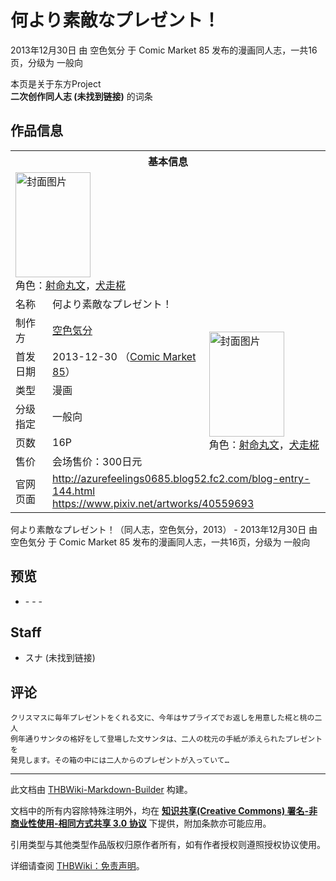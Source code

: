 # 何より素敵なプレゼント！

<!-- source html: G:\repos\THBWiki-Markdown-Builder\THBWikiMarkdown\Temp\main\a\a5\ns0%3A%E4%BD%95%E3%82%88%E3%82%8A%E7%B4%A0%E6%95%B5%E3%81%AA%E3%83%97%E3%83%AC%E3%82%BC%E3%83%B3%E3%83%88%EF%BC%81.html -->

2013年12月30日 由 空色気分 于 Comic Market 85 发布的漫画同人志，一共16页，分级为 一般向

本页是关于东方Project  
 **二次创作同人志 (未找到链接)** 的词条
## 作品信息

<table><tbody><tr><th colspan="3">基本信息</th></tr><tr><td class="cover-artwork-mobile" colspan="2"><a href="./文件-何より素敵なプレゼント！封面.jpg.md" class="image" title="封面图片"><img alt="封面图片" src="https://upload.thwiki.cc/thumb/9/99/%E4%BD%95%E3%82%88%E3%82%8A%E7%B4%A0%E6%95%B5%E3%81%AA%E3%83%97%E3%83%AC%E3%82%BC%E3%83%B3%E3%83%88%EF%BC%81%E5%B0%81%E9%9D%A2.jpg/120px-%E4%BD%95%E3%82%88%E3%82%8A%E7%B4%A0%E6%95%B5%E3%81%AA%E3%83%97%E3%83%AC%E3%82%BC%E3%83%B3%E3%83%88%EF%BC%81%E5%B0%81%E9%9D%A2.jpg" decoding="async" loading="lazy" width="120" height="168" srcset="https://upload.thwiki.cc/thumb/9/99/%E4%BD%95%E3%82%88%E3%82%8A%E7%B4%A0%E6%95%B5%E3%81%AA%E3%83%97%E3%83%AC%E3%82%BC%E3%83%B3%E3%83%88%EF%BC%81%E5%B0%81%E9%9D%A2.jpg/180px-%E4%BD%95%E3%82%88%E3%82%8A%E7%B4%A0%E6%95%B5%E3%81%AA%E3%83%97%E3%83%AC%E3%82%BC%E3%83%B3%E3%83%88%EF%BC%81%E5%B0%81%E9%9D%A2.jpg 1.5x, https://upload.thwiki.cc/thumb/9/99/%E4%BD%95%E3%82%88%E3%82%8A%E7%B4%A0%E6%95%B5%E3%81%AA%E3%83%97%E3%83%AC%E3%82%BC%E3%83%B3%E3%83%88%EF%BC%81%E5%B0%81%E9%9D%A2.jpg/240px-%E4%BD%95%E3%82%88%E3%82%8A%E7%B4%A0%E6%95%B5%E3%81%AA%E3%83%97%E3%83%AC%E3%82%BC%E3%83%B3%E3%83%88%EF%BC%81%E5%B0%81%E9%9D%A2.jpg 2x" data-file-width="3807" data-file-height="5325"></a><div class="cover-char">角色：<a href="./射命丸文.md" title="射命丸文">射命丸文</a>，<a href="./犬走椛.md" title="犬走椛">犬走椛</a></div></td>
</tr><tr><td class="label">名称</td><td colspan="2"> 何より素敵なプレゼント！ </td></tr><tr><td class="label">制作方</td><td><a href="./空色気分.md" title="空色気分">空色気分</a></td><td class="cover-artwork" rowspan="6" style="min-width:168px;"><a href="./文件-何より素敵なプレゼント！封面.jpg.md" class="image" title="封面图片"><img alt="封面图片" src="https://upload.thwiki.cc/thumb/9/99/%E4%BD%95%E3%82%88%E3%82%8A%E7%B4%A0%E6%95%B5%E3%81%AA%E3%83%97%E3%83%AC%E3%82%BC%E3%83%B3%E3%83%88%EF%BC%81%E5%B0%81%E9%9D%A2.jpg/120px-%E4%BD%95%E3%82%88%E3%82%8A%E7%B4%A0%E6%95%B5%E3%81%AA%E3%83%97%E3%83%AC%E3%82%BC%E3%83%B3%E3%83%88%EF%BC%81%E5%B0%81%E9%9D%A2.jpg" decoding="async" loading="lazy" width="120" height="168" srcset="https://upload.thwiki.cc/thumb/9/99/%E4%BD%95%E3%82%88%E3%82%8A%E7%B4%A0%E6%95%B5%E3%81%AA%E3%83%97%E3%83%AC%E3%82%BC%E3%83%B3%E3%83%88%EF%BC%81%E5%B0%81%E9%9D%A2.jpg/180px-%E4%BD%95%E3%82%88%E3%82%8A%E7%B4%A0%E6%95%B5%E3%81%AA%E3%83%97%E3%83%AC%E3%82%BC%E3%83%B3%E3%83%88%EF%BC%81%E5%B0%81%E9%9D%A2.jpg 1.5x, https://upload.thwiki.cc/thumb/9/99/%E4%BD%95%E3%82%88%E3%82%8A%E7%B4%A0%E6%95%B5%E3%81%AA%E3%83%97%E3%83%AC%E3%82%BC%E3%83%B3%E3%83%88%EF%BC%81%E5%B0%81%E9%9D%A2.jpg/240px-%E4%BD%95%E3%82%88%E3%82%8A%E7%B4%A0%E6%95%B5%E3%81%AA%E3%83%97%E3%83%AC%E3%82%BC%E3%83%B3%E3%83%88%EF%BC%81%E5%B0%81%E9%9D%A2.jpg 2x" data-file-width="3807" data-file-height="5325"></a><div class="cover-char">角色：<a href="./射命丸文.md" title="射命丸文">射命丸文</a>，<a href="./犬走椛.md" title="犬走椛">犬走椛</a></div></td>
</tr><tr><td class="label">首发日期</td><td>2013-12-30&#160;（<a href="/展会作品列表?e=Comic+Market%2385">Comic Market 85</a>）</td></tr><tr><td class="label">类型</td><td>漫画</td></tr><tr><td class="label">分级指定</td><td>一般向</td></tr><tr><td class="label">页数</td><td>16P</td></tr><tr><td class="label">售价</td><td>会场售价：300日元</td></tr>
<tr><td class="label">官网页面</td><td colspan="2"><a rel="nofollow" class="external free" href="http://azurefeelings0685.blog52.fc2.com/blog-entry-144.html">http://azurefeelings0685.blog52.fc2.com/blog-entry-144.html</a><br><a rel="nofollow" class="external free" href="https://www.pixiv.net/artworks/40559693">https://www.pixiv.net/artworks/40559693</a></td></tr></tbody></table>

何より素敵なプレゼント！（同人志，空色気分，2013） - 2013年12月30日 由 空色気分 于 Comic Market 85 发布的漫画同人志，一共16页，分级为 一般向
## 预览
- [](./文件-何より素敵なプレゼント！预览图1.jpg.md)- [](./文件-何より素敵なプレゼント！预览图2.jpg.md)- [](./文件-何より素敵なプレゼント！预览图3.jpg.md)- [](./文件-何より素敵なプレゼント！预览图4.jpg.md)

## Staff
- スナ (未找到链接)

## 评论
```
クリスマスに毎年プレゼントをくれる文に、今年はサプライズでお返しを用意した椛と桃の二人
例年通りサンタの格好をして登場した文サンタは、二人の枕元の手紙が添えられたプレゼントを
発見します。その箱の中には二人からのプレゼントが入っていて…
```

  
  

  





---

此文档由 [THBWiki-Markdown-Builder](https://github.com/Delsin-Yu/THBWiki-Markdown-Builder) 构建。

文档中的所有内容除特殊注明外，均在 [**知识共享(Creative Commons) 署名-非商业性使用-相同方式共享 3.0 协议**](https://creativecommons.org/licenses/by-sa/3.0/deed.zh-hans) 下提供，附加条款亦可能应用。

引用类型与其他类型作品版权归原作者所有，如有作者授权则遵照授权协议使用。

详细请查阅 [THBWiki：免责声明](https://thbwiki.cc/THBWiki:%E5%85%8D%E8%B4%A3%E5%A3%B0%E6%98%8E)。

